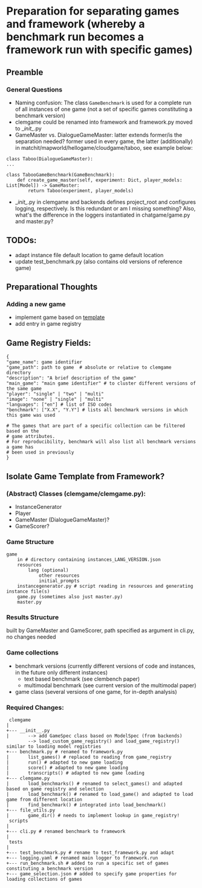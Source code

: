 # Preparation for separating games and framework (whereby a benchmark run becomes a framework run with specific games)

## Preamble
### General Questions
* Naming confusion: The class `GameBenchmark` is used for a complete run of all instances of one game (not a set of specific games constituting a benchmark version)
* clemgame could be renamed into framework and framework.py moved to \__init\__.py
* GameMaster vs. DialogueGameMaster: latter extends former/is the separation needed? former used in every game, the latter (additionally) in matchit/mapworld/hellogame/cloudgame/taboo, see example below:
```
class Taboo(DialogueGameMaster):
...

class TabooGameBenchmark(GameBenchmark):
    def create_game_master(self, experiment: Dict, player_models: List[Model]) -> GameMaster:
        return Taboo(experiment, player_models)

```
* \__init\__.py in clemgame and backends defines project_root and configures logging, respectively. Is this redundant or am I missing something? Also, what's the difference in the loggers instantiated in chatgame/game.py and master.py?  

## TODOs:
* adapt instance file default location to game default location
* update test_benchmark.py (also contains old versions of reference game)

## Preparational Thoughts
### Adding a new game
* implement game based on [template](#game-template)
* add entry in game registry

## Game Registry Fields:

```
{
"game_name": game identifier
"game_path": path to game  # absolute or relative to clemgame directory
"description": "A brief description of the game"
"main_game": "main game identifier" # to cluster different versions of the same game
"player": "single" | "two" | "multi"
"image": "none" | "single" | "multi"
"languages": ["en"] # list of ISO codes
"benchmark": ["X.X", "Y.Y"] # lists all benchmark versions in which this game was used 

# The games that are part of a specific collection can be filtered based on the 
# game attributes.
# For reproducibility, benchmark will also list all benchmark versions a game has   
# been used in previously
}
```

## Isolate Game Template from Framework?
### (Abstract) Classes (clemgame/clemgame.py):
* InstanceGenerator
* Player
* GameMaster (DialogueGameMaster)?
* GameScorer?

### Game Structure
```
game
    in # directory containing instances_LANG_VERSION.json
    resources
        lang (optional)
            other resources
            initial_prompts
    instancegenerator.py # script reading in resources and generating instance file(s)
    game.py (sometimes also just master.py)
    master.py
```

### Results Structure
built by GameMaster and GameScorer, path specified as argument in cli.py, no changes needed

### Game collections
* benchmark versions (currently different versions of code and instances, in the future only different instances)
  * text based benchmark (see clembench paper)
  * multimodal benchmark (see current version of the multimodal paper)
* game class (several versions of one game, for in-depth analysis)

### Required Changes: 
```
 clemgame
| 
+--- __init__.py 
|       --> add GameSpec class based on ModelSpec (from backends)
        --> load_custom_game_registry() and load_game_registry() similar to loading model registries
+--- benchmark.py # renamed to framework.py
|       list_games() # replaced to reading from game_registry
|       run() # adapted to new game loading
|       score() # adapted to new game loading
|       transcripts() # adapted to new game loading
+--- clemgame.py
|       load_benchmarks() # renamed to select_games() and adapted based on game registry and selection
|       load_benchmark() # renamed to load_game() and adapted to load game from different location
|       find_benchmark() # integrated into load_benchmark()
+--- file_utils.py
|       game_dir() # needs to implement lookup in game_registry!
 scripts
|
+--- cli.py # renamed benchmark to framework
|
 tests
|
+--- test_benchmark.py # rename to test_framework.py and adapt
+--- logging.yaml # renamed main logger to framework.run
+--- run_benchmark.sh # added to run a specific set of games constituting a benchmark version
+--- game_selection.json # added to specify game properties for loading collections of games
```


